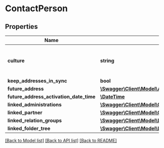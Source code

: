 # ContactPerson

## Properties
Name | Type | Description | Notes
------------ | ------------- | ------------- | -------------
**culture** | **string** | The prefered culture of this contact person in the format languagecode2-country/regioncode2. | [optional] 
**keep_addresses_in_sync** | **bool** |  | [optional] 
**future_address** | [**\Swagger\Client\Model\Address**](Address.md) |  | [optional] 
**future_address_activation_date_time** | [**\DateTime**](\DateTime.md) |  | [optional] 
**linked_administrations** | [**\Swagger\Client\Model\ContactPersonFinancialAdministration[]**](ContactPersonFinancialAdministration.md) |  | [optional] 
**linked_partner** | [**\Swagger\Client\Model\ContactPersonPartner**](ContactPersonPartner.md) |  | [optional] 
**linked_relation_groups** | [**\Swagger\Client\Model\LinkedRelationGroup[]**](LinkedRelationGroup.md) |  | [optional] 
**linked_folder_tree** | [**\Swagger\Client\Model\LinkedFolderTree**](LinkedFolderTree.md) |  | [optional] 

[[Back to Model list]](../README.md#documentation-for-models) [[Back to API list]](../README.md#documentation-for-api-endpoints) [[Back to README]](../README.md)


